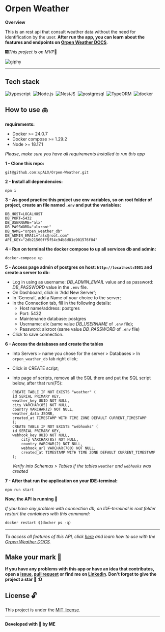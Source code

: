 # Orpen Weather

**Overview**

This is an rest api that consult weather data without the need for identification by the user. **After run the app, you can learn about the features and endpoints on [Orpen Weather DOCS](https://upalx.notion.site/OrpenWeather-Docs-9cf62cf2bae7455f97cb5343090c0138)**.

🎆*This project is on MVP*🎇

![giphy](https://github.com/upALX/All-Assets/blob/main/gif-tompero-go.webp)

---

## Tech stack
![typescript](https://img.shields.io/badge/-typescript-05122A?style=flat&logo=typescript)&nbsp;
![Node.js](https://img.shields.io/badge/-Node.js-05122A?style=flat&logo=Node.js)&nbsp;
![NestJS](https://img.shields.io/badge/-NestJS-05122A?style=flat&logo=NestJS)&nbsp;
![postgresql](https://img.shields.io/badge/-postgresql-05122A?style=flat&logo=postgresql)&nbsp;
![TypeORM](https://img.shields.io/badge/-TypeORM-05122A?style=flat&logo=typeform)&nbsp;
![docker](https://img.shields.io/badge/-Docker-05122A?style=flat&logo=docker)&nbsp;

## How to use 🫁

**requirements:**
  - Docker >= 24.0.7
  - Docker compose >= 1.29.2
  - Node >= 18.17.1

*Please, make sure you have all requirements installed to run this app*

**1 - Clone this repo:**
```
git@github.com:upALX/Orpen-Weather.git
```

**2 - Install all dependencies:**
```
npm i
```

**3 - As good practice this project use env variables, so on root folder of project, create an file named ```.env``` and put the variables:**

```
DB_HOST=LOCALHOST
DB_PORT=5432
DB_USERNAME="alx"
DB_PASSWORD="alxroot"
DB_NAME="orpen_weather_db"
DB_ADMIN_EMAIL="alx@root.com"
API_KEY="2db21560ff5f54c94b8d81e901576f84"
```

**4 - Run on terminal the docker compose to up all services db and admin:** 
```
docker-compose up
```

**5 - Access page admin of postgres on host: ```http://localhost:8081``` and create a server to db:**
- Log in using as username: *DB_ADMIN_EMAIL* value and as password: *DB_PASSWORD* value in the ```.env``` file.
- On Dashboard, click in 'Add New Server';
- In 'General', add a Name of your choice to the server;
- In the Connection tab, fill in the following details:
    - Host name/address: postgres
    - Port: 5432
    - Maintenance database: postgres
    - Username: alx (same value *DB_USERNAME* of ```.env``` file);
    - Password: alxroot (same value *DB_PASSWORD* of ```.env``` file)
- Click to save connection.

**6 - Access the databases and create the tables**
- Into Servers > name you chose for the server > Databases > In ```orpen_weather_db``` tab right click;
- Click in CREATE script;
- Into page of scripts, remove all the SQL there and put the SQL script below, after that run(F5):
    ```
    CREATE TABLE IF NOT EXISTS "weather" (
	id SERIAL PRIMARY KEY,
	weather_key UUID NOT NULL,
	city VARCHAR(85) NOT NULL,
	country VARCHAR(2) NOT NULL,
	weather_data JSONB,
	created_at TIMESTAMP WITH TIME ZONE DEFAULT CURRENT_TIMESTAMP
    );
    CREATE TABLE IF NOT EXISTS "webhooks" (
	id SERIAL PRIMARY KEY,
	webhook_key UUID NOT NULL,
    	city VARCHAR(85) NOT NULL,
    	country VARCHAR(2) NOT NULL,
    	webhook_url VARCHAR(700) NOT NULL,
    	created_at TIMESTAMP WITH TIME ZONE DEFAULT CURRENT_TIMESTAMP
    );
    
    ```

    *Verify into Schemas > Tables if the tables ```weather``` and ```webhooks``` was created*

**7 - After that run the application on your IDE-terminal:**
```
npm run start
```
**Now, the API is running 🚀**

*If you have any problem with connection db, on IDE-terminal in root folder restart the containers with this command:*
```
docker restart $(docker ps -q)
```

---
*To access all features of this API, click [here](https://upalx.notion.site/OrpenWeather-Docs-9cf62cf2bae7455f97cb5343090c0138?pvs=4) and learn how to use with the [Orpen Weather DOCS](https://upalx.notion.site/OrpenWeather-Docs-9cf62cf2bae7455f97cb5343090c0138?pvs=4).*

## Make your mark :triangular_flag_on_post:   

**If you have any problems with this app or have an idea that contributes, open a [issue](https://github.com/upALX/Orpen-Weather/issues), [pull request](https://github.com/upALX/Orpen-Weather/pulls) or find me on [Linkedin](https://www.linkedin.com/in/alxinc/). Don't forget to give the project a star 🌟 :D**

## License :unlock:

This project is under the [MIT license](https://github.com/upALX/Orpen-Weather/blob/main/LICENSE).

---

**Developed with 💜 by ME**

